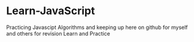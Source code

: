 # Learn-JavaScript
Practicing Javascipt Algorithms and keeping up here on github for myself and others for revision
Learn and Practice
